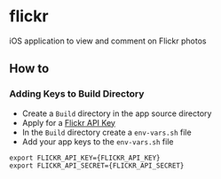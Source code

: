 # flickr
iOS application to view and comment on Flickr photos

## How to
### Adding Keys to Build Directory
* Create a `Build` directory in the app source directory
* Apply for a [Flickr API Key](https://www.flickr.com/services/apps/create/apply)
* In the `Build` directory create a `env-vars.sh` file
* Add your app keys to the `env-vars.sh` file
```
export FLICKR_API_KEY={FLICKR_API_KEY}
export FLICKR_API_SECRET={FLICKR_API_SECRET}
```

